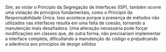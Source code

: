 Sim, ao violar o Princípio da Segregação de Interfaces (ISP), também ocorre uma violação de princípios fundamentais, como o Princípio da Responsabilidade Única. Isso acontece porque a presença de métodos não utilizados nas interfaces resulta em uma falta de coesão, tornando a manutenção mais desafiadora. Uma alteração necessária pode forçar modificações em classes que, de outra forma, não precisariam implementar a interface completa, dificultando a manutenção do código e prejudicando a aderência aos princípios de design sólidos